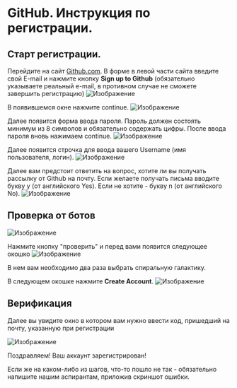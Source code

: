 # GitHub. Инструкция по регистрации.
## Старт регистрации. 

Перейдите на сайт [Github.com](https://github.com).
В форме в левой части сайта введите свой E-mail и нажмите кнопку **Sign up to Github** (обязательно указываете реальный e-mail, в противном случае не сможете завершить регистрацию)
![Изображение](../img/NI_1.png)

В появившемся окне нажмите continue.
![Изображение](../img/NI_2.png)

Далее появится форма ввода пароля. Пароль должен состоять минимум из 8 символов и обязательно содержать цифры. После ввода пароля вновь нажимаем continue.
![Изображение](../img/NI_3.png)

Далее появится строчка для ввода вашего Username (имя пользователя, логин).
![Изображение](../img/NI_4.png)

Далее вам предстоит ответить на вопрос, хотите ли вы получать рассылку от Github на почту.
Если желаете получать письма вводите букву y (от английского Yes). Если не хотите - букву n (от английского No).
![Изображение](../img/NI_5.png)

## Проверка от ботов
![Изображение](../img/NI_6.png)

Нажмите кнопку "проверить" и перед вами появится следующее окошко
![Изображение](../img/NI_7.png)

В нем вам необходимо два раза выбрать спиральную галактику.

В следующем окошке нажмите **Create Account**.
![Изображение](../img/NI_8.png)

## Верификация
Далее вы увидите окно в котором вам нужно ввести код, пришедший на почту, указанную при регистрации

![Изображение](../img/NI_9.png)

Поздравляем! Ваш аккаунт зарегистрирован!

Если же на каком-либо из шагов, что-то пошло не так - обязательно напишите нашим аспирантам, приложив скриншот ошибки.